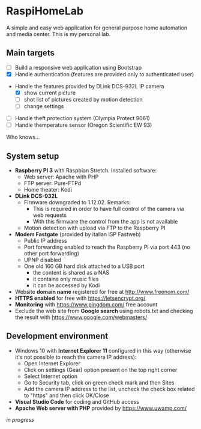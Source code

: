 # RaspiHomeLab
A simple and easy web application for general purpose home automation and media center. This is my personal lab.

## Main targets
- [ ] Build a responsive web application using Bootstrap
- [x] Handle authentication (features are provided only to authenticated user)
- Handle the features provided by DLink DCS-932L IP camera
   - [x] show current picture
   - [ ] shot list of pictures created by motion detection
   - [ ] change settings
- [ ] Handle theft protection system (Olympia Protect 9061)
- [ ] Handle themperature sensor (Oregon Scientific EW 93)

Who knows...

## System setup
- **Raspberry PI 3** with Raspbian Stretch. Installed software:
  - Web server: Apache with PHP
  - FTP server: Pure-FTPd
  - Home theater: Kodi
- **DLink DCS-932L**
  - Firmware downgraded to 1.12.02. Remarks: 
    - This is required in order to have full control of the camera via web requests
    - With this firmware the control from the app is not available
  - Motion detection with upload via FTP to the Raspberry PI
- **Modem Fastgate** (provided by italian ISP Fastweb)
  - Public IP address
  - Port forwarding enabled to reach the Raspberry PI via port 443 (no other port forwarding)
  - UPNP disabled
  - One old 160 GB hard disk attached to a USB port
    - the content is shared as a NAS
    - it contains only music files
    - it can be accessed by Kodi
- Website **domain name** registered for free at http://www.freenom.com/
- **HTTPS enabled** for free with https://letsencrypt.org/
- **Monitoring** with https://www.pingdom.com/ free account
- Exclude the web site from **Google search** using robots.txt and checking the result with https://www.google.com/webmasters/ 

## Development environment
- Windows 10 with **Internet Explorer 11** configured in this way (otherwise it's not possible to reach the camera IP address):
  - Open Internet Explorer
  - Click on settings (Gear) option present on the top right corner
  - Select Internet option
  - Go to Security tab, click on green check mark and then Sites
  - Add the camera IP address to the list, uncheck the check box related to "https" and then click OK/Close
- **Visual Studio Code** for coding and GitHub access
- **Apache Web server with PHP** provided by https://www.uwamp.com/


*in progress*

